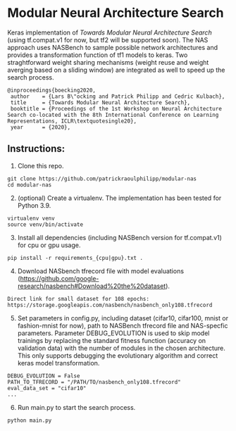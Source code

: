 Modular Neural Architecture Search
===
Keras implementation of *Towards Modular Neural Architecture Search* (using tf.compat.v1 for now, but tf2 will be supported soon). The NAS approach uses NASBench to sample possible network architectures and provides a transformation function of tf1 models to keras. Two straghtforward weight sharing mechanisms (weight reuse and weight averging based on a sliding window) are integrated as well to speed up the search process.

	@inproceedings{boecking2020,
	 author    = {Lars B\"ocking and Patrick Philipp and Cedric Kulbach},
	 title     = {Towards Modular Neural Architecture Search},
	 booktitle = {Proceedings of the 1st Workshop on Neural Architecture Search co-located with the 8th International Conference on Learning Representations, ICLR\textquotesingle20},
	 year      = {2020},

Instructions:
-------------
1.  Clone this repo.

```
git clone https://github.com/patrickraoulphilipp/modular-nas
cd modular-nas
```

2. (optional) Create a virtualenv. The implementation has been tested for Python 3.9.

```
virtualenv venv
source venv/bin/activate
```

3. Install all dependencies (including NASBench version for tf.compat.v1) for cpu or gpu usage.

```
pip install -r requirements_{cpu|gpu}.txt .
```

4. Download NASbench tfrecord file with model evaluations (https://github.com/google-research/nasbench#Download%20the%20dataset).

```
Direct link for small dataset for 108 epochs: https://storage.googleapis.com/nasbench/nasbench_only108.tfrecord
```

5. Set parameters in config.py, including dataset (cifar10, cifar100, mnist or fashion-mnist for now), path to NASBench tfrecord file and NAS-specfic parameters. Parameter DEBUG_EVOLUTION is used to skip model trainings by replacing the standard fitness function (accuracy on validation data) with the number of modules in the chosen architecture. This only supports debugging the evolutionary algorithm and correct keras model transformation.

```
DEBUG_EVOLUTION = False
PATH_TO_TFRECORD = "/PATH/TO/nasbench_only108.tfrecord"
eval_data_set = "cifar10"
...
```

6. Run main.py to start the search process.

```
python main.py
```
